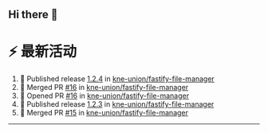 ## Hi there 👋

<!--

**Here are some ideas to get you started:**

🙋‍♀️ A short introduction - what is your organization all about?
🌈 Contribution guidelines - how can the community get involved?
👩‍💻 Useful resources - where can the community find your docs? Is there anything else the community should know?
🍿 Fun facts - what does your team eat for breakfast?
🧙 Remember, you can do mighty things with the power of [Markdown](https://docs.github.com/github/writing-on-github/getting-started-with-writing-and-formatting-on-github/basic-writing-and-formatting-syntax)
-->


# ⚡ 最新活动

<!--START_SECTION:activity-->
1. 🚀 Published release [1.2.4](https://github.com/kne-union/fastify-file-manager/releases/tag/1.2.4) in [kne-union/fastify-file-manager](https://github.com/kne-union/fastify-file-manager)
2. 🎉 Merged PR [#16](https://github.com/kne-union/fastify-file-manager/pull/16) in [kne-union/fastify-file-manager](https://github.com/kne-union/fastify-file-manager)
3. 💪 Opened PR [#16](https://github.com/kne-union/fastify-file-manager/pull/16) in [kne-union/fastify-file-manager](https://github.com/kne-union/fastify-file-manager)
4. 🚀 Published release [1.2.3](https://github.com/kne-union/fastify-file-manager/releases/tag/1.2.3) in [kne-union/fastify-file-manager](https://github.com/kne-union/fastify-file-manager)
5. 🎉 Merged PR [#15](https://github.com/kne-union/fastify-file-manager/pull/15) in [kne-union/fastify-file-manager](https://github.com/kne-union/fastify-file-manager)
<!--END_SECTION:activity-->

---
